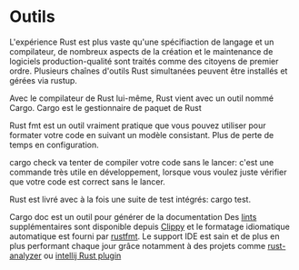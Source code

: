 # Outils


L'expérience Rust est plus vaste qu'une spécifiaction de langage et un compilateur, de nombreux aspects de la création et le maintenance de logiciels production-qualité sont traités comme des citoyens de premier ordre. Plusieurs chaînes d'outils Rust simultanées peuvent être installés et gérées via rustup.

Avec le compilateur de Rust lui-même, Rust vient avec un outil nommé Cargo. Cargo est le gestionnaire de paquet de Rust

Rust fmt est un outil vraiment pratique que vous pouvez utiliser pour formater votre code en suivant un modèle consistant. Plus de perte de temps en configuration.

cargo check va tenter de compiler votre code sans le lancer: c'est une commande très utile en développement, lorsque vous voulez juste vérifier que votre code est correct sans le lancer.

Rust est livré avec à la fois une suite de test intégrés: cargo test.

Cargo doc est un outil pour générer de la documentation
Des [lints](https://en.wikipedia.org/wiki/Lint_(software)) supplémentaires sont disponible depuis [Clippy](https://github.com/rust-lang/rust-clippy) et le formatage idiomatique automatique est fourni par [rustfmt](https://github.com/rust-lang/rustfmt). Le support IDE est sain et de plus en plus performant chaque jour grâce notamment à des projets comme [rust-analyzer]() ou [intellij Rust plugin]()
